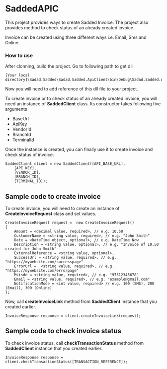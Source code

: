 # SaddedAPIC

This project provides ways to create Sadded Invoice. 
The project also provides method to check status of an already created invoice.

Invoice can be created using three different ways i.e. Email, Sms and Online.

### How to use

After clonning, build the project. Go to following path to get dll 

```
[Your local directory]\Sadad.Sadded\Sadad.Sadded.ApiClient\bin\Debug\Sadad.Sadded.ApiClient.dll
```

Now you will need to add reference of this dll file to your project.

To create invoice or to check status of an already created invoice, you will need an instance of **SaddedClient** class.
Its constructor takes following five arguments
* BaseUrl
* ApiKey
* VendorId
* BranchId
* TerminalId

Once the instance is created, you can finally use it to create invoice and check status of invoice.

```
SaddedClient client = new SaddedClient([API_BASE_URL],
	[API_KEY],
	[VENDOR_ID],
	[BRANCH_ID],
	[TERMINAL_ID]);
```

## Sample code to create invoice

To create invoice, you will need to create an instance of **CreateInvoiceRequest** class and set values.
```
CreateInvoiceRequest request = 	new CreateInvoiceRequest()
{
	Amount = <decimal value, required>, // e.g. 10.50
	CustomerName = <string value, required>, // e.g. "John Smith"
	Date = <DateTime object, optional>, // e.g. DateTime.Now
	Description = <string value, optional>, // e.g. "Invoice of 10.50 created for John Smith"
	ExternalReference = <string value, optional>,
	SuccessUrl = <string value, required>, // e.g. "https://mywebsite.com/successpage"
	ErrorUrl =  <string value, required>, // e.g. "https://mywebsite.com/errorpage"
	Msisdn = <string value, required>, // e.g. "97312345678"
	Email = <string value, required>, // e.g. "example@gmail.com"
	NotificationMode = <int value, required> // e.g. 100 (SMS), 200 (Email), 300 (Online)
};
```

Now, call **createInvoiceLink** method from **SaddedClient** instance that you created earlier.
```
InvoiceResponse response = client.createInvoiceLink(request);
```

## Sample code to check invoice status

To check invoice status, call **checkTransactionStatus** method from **SaddedClient** instance that you created earlier.
```
InvoiceResponse response = client.checkTransactionStatus([TRANSACTION_REFERENCE]);
```
